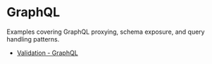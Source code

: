 # GraphQL

Examples covering GraphQL proxying, schema exposure, and query handling patterns.

- [Validation - GraphQL](graphql-validation#validation-graphql)